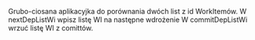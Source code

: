 Grubo-ciosana aplikacyjka do porównania dwóch list z id WorkItemów. 
W nextDepListWi wpisz listę WI na następne wdrożenie
W commitDepListWi wrzuć listę WI z comittów.
